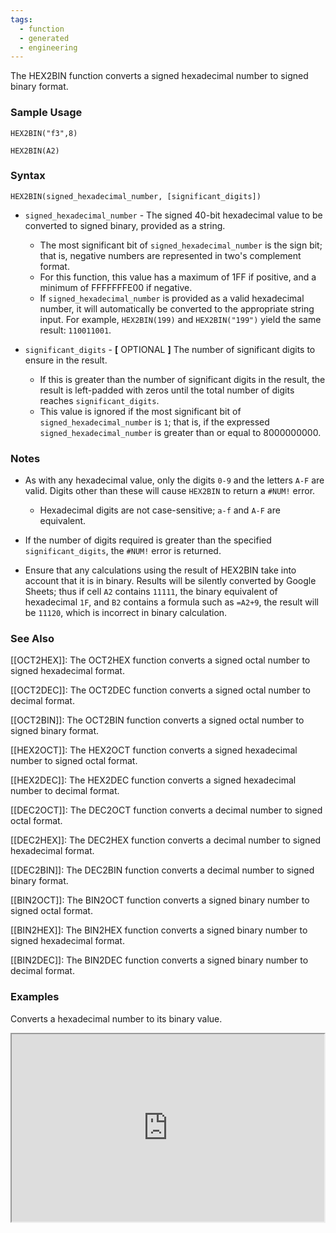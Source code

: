 ```yaml
---
tags:
  - function
  - generated
  - engineering
---
```


The HEX2BIN function converts a signed hexadecimal number to signed binary format.

### Sample Usage

`HEX2BIN("f3",8)`

`HEX2BIN(A2)`

### Syntax

`HEX2BIN(signed_hexadecimal_number, [significant_digits])`

* `signed_hexadecimal_number` - The signed 40-bit hexadecimal value to be converted to signed binary, provided as a string.

  + The most significant bit of `signed_hexadecimal_number` is the sign bit; that is, negative numbers are represented in two's complement format.
  + For this function, this value has a maximum of 1FF if positive, and a minimum of FFFFFFFE00 if negative.
  + If `signed_hexadecimal_number` is provided as a valid hexadecimal number, it will automatically be converted to the appropriate string input. For example, `HEX2BIN(199)` and `HEX2BIN("199")` yield the same result: `110011001`.
* `significant_digits` - **[** OPTIONAL **]** The number of significant digits to ensure in the result.

  + If this is greater than the number of significant digits in the result, the result is left-padded with zeros until the total number of digits reaches `significant_digits`.
  + This value is ignored if the most significant bit of `signed_hexadecimal_number` is `1`; that is, if the expressed `signed_hexadecimal_number` is greater than or equal to 8000000000.

### Notes

* As with any hexadecimal value, only the digits `0-9` and the letters `A-F` are valid. Digits other than these will cause `HEX2BIN` to return a `#NUM!` error.

  + Hexadecimal digits are not case-sensitive; `a-f` and `A-F` are equivalent.
* If the number of digits required is greater than the specified `significant_digits`, the `#NUM!` error is returned.
* Ensure that any calculations using the result of HEX2BIN take into account that it is in binary. Results will be silently converted by Google Sheets; thus if cell `A2` contains `11111`, the binary equivalent of hexadecimal `1F`, and `B2` contains a formula such as `=A2+9`, the result will be `11120`, which is incorrect in binary calculation.

### See Also

[[OCT2HEX]]: The OCT2HEX function converts a signed octal number to signed hexadecimal format.

[[OCT2DEC]]: The OCT2DEC function converts a signed octal number to decimal format.

[[OCT2BIN]]: The OCT2BIN function converts a signed octal number to signed binary format.

[[HEX2OCT]]: The HEX2OCT function converts a signed hexadecimal number to signed octal format.

[[HEX2DEC]]: The HEX2DEC function converts a signed hexadecimal number to decimal format.

[[DEC2OCT]]: The DEC2OCT function converts a decimal number to signed octal format.

[[DEC2HEX]]: The DEC2HEX function converts a decimal number to signed hexadecimal format.

[[DEC2BIN]]: The DEC2BIN function converts a decimal number to signed binary format.

[[BIN2OCT]]: The BIN2OCT function converts a signed binary number to signed octal format.

[[BIN2HEX]]: The BIN2HEX function converts a signed binary number to signed hexadecimal format.

[[BIN2DEC]]: The BIN2DEC function converts a signed binary number to decimal format.

### Examples

Converts a hexadecimal number to its binary value.

<iframe height="300" src="https://docs.google.com/spreadsheet/pub?key=0As3tAuweYU9QdC1HWXFMZkk1b1M0VVY2YVVqZ29RcUE&amp;single=true&amp;gid=0&amp;output=html&amp;widget=true" width="500"></iframe>